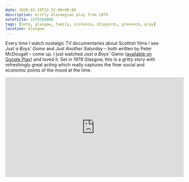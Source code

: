 ```yaml
---
date: 2020-02-29T22:32:00+00:00
description: Gritty Glaswegian play from 1979
noteTitle: 1579384800
tags: [note, glasgow, family, violence, shipyards, greenock, play]
location: Glasgow
---
```


Every time I watch nostalgic TV documentaries about Scottish films I see _Just a Boys’ Game_ and _Just Another Saturday_ – both written by Peter McDougall – come up. I just watched _Just a Boys’ Game_ ([available on Google Play](https://play.google.com/store/tv/show?id=_bzLqTe-WRBxrpWy_fmy_A&cdid=tvseason-qaN9iaVu8JDd3aM-jtghkg&gdid=tvepisode-1zSwUxBSlf8)) and loved it. Set in 1979 Glasgow, this is a gritty story with refreshingly great acting which really captures the finer social and economic points of the mood at the time.

<div class="aspect-ratio-wide">
  <iframe title="Clip of TV programme “Just a Boys’ Game”" loading="lazy" width="560" height="315" src="https://www.youtube.com/embed/WsVYudrpriI" frameborder="0" allow="accelerometer; autoplay; encrypted-media; gyroscope; picture-in-picture" allowfullscreen></iframe>
</div>
